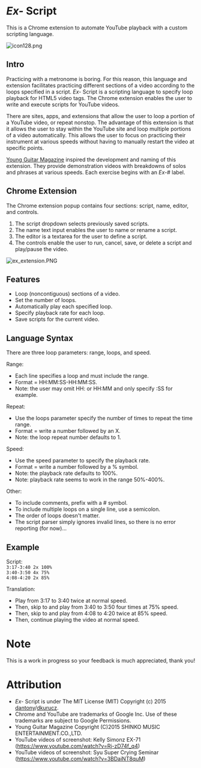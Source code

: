 # *Ex-* Script

This is a Chrome extension to automate YouTube playback with a custom scripting language.

![icon128.png](https://raw.githubusercontent.com/dantony/exscript/master/icons/icon128.png)

## Intro
Practicing with a metronome is boring. For this reason, this language and extension facilitates practicing different sections of a video according to the loops specified in a script. *Ex-* Script is a scripting language to specify loop playback for HTML5 video tags. The Chrome extension enables the user to write and execute scripts for YouTube videos.  

There are sites, apps, and extensions that allow the user to loop a portion of a YouTube video, or repeat nonstop. The advantage of this extension is that it allows the user to stay within the YouTube site and loop multiple portions of a video automatically. This allows the user to focus on practicing their instrument at various speeds without having to manually restart the video at specific points.

[Young Guitar Magazine](http://youngguitar.jp/) inspired the development and naming of this extension. They provide demonstration videos with breakdowns of solos and phrases at various speeds. Each exercise begins with an *Ex-*# label. 

## Chrome Extension
The Chrome extension popup contains four sections: script, name, editor, and controls.
  1. The script dropdown selects previously saved scripts.
  2. The name text input enables the user to name or rename a script.
  3. The editor is a textarea for the user to define a script.
  4. The controls enable the user to run, cancel, save, or delete a script and play/pause the video.

![ex_extension.PNG](https://raw.githubusercontent.com/dantony/exscript/master/ex_extension.PNG)

## Features
* Loop (noncontiguous) sections of a video.
* Set the number of loops.
* Automatically play each specified loop.
* Specify playback rate for each loop.
* Save scripts for the current video.

## Language Syntax
There are three loop parameters: range, loops, and speed.

Range:
* Each line specifies a loop and must include the range.
* Format = HH:MM:SS-HH:MM:SS.
* Note: the user may omit HH: or HH:MM and only specify :SS for example.

Repeat:
* Use the loops parameter specify the number of times to repeat the time range.
* Format = write a number followed by an X.
* Note: the loop repeat number defaults to 1.

Speed:
* Use the speed parameter to specify the playback rate.
* Format = write a number followed by a % symbol.
* Note: the playback rate defaults to 100%.
* Note: playback rate seems to work in the range 50%-400%.

Other:
* To include comments, prefix with a # symbol.
* To include multiple loops on a single line, use a semicolon.
* The order of loops doesn't matter.
* The script parser simply ignores invalid lines, so there is no error reporting (for now)...

## Example
Script:  
  <code>3:17-3:40 2x 100%</code>  
  <code>3:40-3:50 4x 75%</code>  
  <code>4:08-4:20 2x 85%</code>  

Translation:  
* Play from 3:17 to 3:40 twice at normal speed.  
* Then, skip to and play from 3:40 to 3:50 four times at 75% speed.  
* Then, skip to and play from 4:08 to 4:20 twice at 85% speed.  
* Then, continue playing the video at normal speed.  

# Note
This is a work in progress so your feedback is much appreciated, thank you!

# Attribution
* *Ex-* Script is under The MIT License (MIT) Copyright (c) 2015 [dantony](https://github.com/dantony/)/[dkurucz](https://github.com/dkurucz/).
* Chrome and YouTube are trademarks of Google Inc. Use of these trademarks are subject to Google Permissions.
* Young Guitar Magazine Copyright (C)2015 SHINKO MUSIC ENTERTAINMENT.CO.,LTD.
* YouTube videos of screenshot: Kelly Simonz EX-71 (https://www.youtube.com/watch?v=Rj-zD74f_q4)
* YouTube videos of screenshot: Syu Super Crying Seminar (https://www.youtube.com/watch?v=3BDaiNT8quM)


